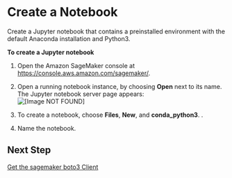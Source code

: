 # Create a Notebook<a name="automatic-model-tuning-ex-notebook"></a>

Create a Jupyter notebook that contains a preinstalled environment with the default Anaconda installation and Python3\. 

**To create a Jupyter notebook**

1. Open the Amazon SageMaker console at [https://console\.aws\.amazon\.com/sagemaker/](https://console.aws.amazon.com/sagemaker/)\.

1. Open a running  notebook instance, by choosing **Open** next to its name\. The Jupyter notebook server page appears:  
![\[Image NOT FOUND\]](http://docs.aws.amazon.com/sagemaker/latest/dg/images/ironman-jupyter-home-page-ex.png)

1. To create a notebook, choose **Files**, **New**, and **conda\_python3**\. \.

1. Name the notebook\.

## Next Step<a name="automatic-model-tuning-ex-next-client"></a>

[Get the sagemaker boto3 Client](automatic-model-tuning-ex-client.md)
